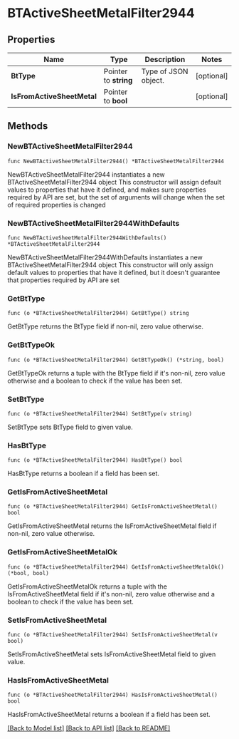 # BTActiveSheetMetalFilter2944

## Properties

Name | Type | Description | Notes
------------ | ------------- | ------------- | -------------
**BtType** | Pointer to **string** | Type of JSON object. | [optional] 
**IsFromActiveSheetMetal** | Pointer to **bool** |  | [optional] 

## Methods

### NewBTActiveSheetMetalFilter2944

`func NewBTActiveSheetMetalFilter2944() *BTActiveSheetMetalFilter2944`

NewBTActiveSheetMetalFilter2944 instantiates a new BTActiveSheetMetalFilter2944 object
This constructor will assign default values to properties that have it defined,
and makes sure properties required by API are set, but the set of arguments
will change when the set of required properties is changed

### NewBTActiveSheetMetalFilter2944WithDefaults

`func NewBTActiveSheetMetalFilter2944WithDefaults() *BTActiveSheetMetalFilter2944`

NewBTActiveSheetMetalFilter2944WithDefaults instantiates a new BTActiveSheetMetalFilter2944 object
This constructor will only assign default values to properties that have it defined,
but it doesn't guarantee that properties required by API are set

### GetBtType

`func (o *BTActiveSheetMetalFilter2944) GetBtType() string`

GetBtType returns the BtType field if non-nil, zero value otherwise.

### GetBtTypeOk

`func (o *BTActiveSheetMetalFilter2944) GetBtTypeOk() (*string, bool)`

GetBtTypeOk returns a tuple with the BtType field if it's non-nil, zero value otherwise
and a boolean to check if the value has been set.

### SetBtType

`func (o *BTActiveSheetMetalFilter2944) SetBtType(v string)`

SetBtType sets BtType field to given value.

### HasBtType

`func (o *BTActiveSheetMetalFilter2944) HasBtType() bool`

HasBtType returns a boolean if a field has been set.

### GetIsFromActiveSheetMetal

`func (o *BTActiveSheetMetalFilter2944) GetIsFromActiveSheetMetal() bool`

GetIsFromActiveSheetMetal returns the IsFromActiveSheetMetal field if non-nil, zero value otherwise.

### GetIsFromActiveSheetMetalOk

`func (o *BTActiveSheetMetalFilter2944) GetIsFromActiveSheetMetalOk() (*bool, bool)`

GetIsFromActiveSheetMetalOk returns a tuple with the IsFromActiveSheetMetal field if it's non-nil, zero value otherwise
and a boolean to check if the value has been set.

### SetIsFromActiveSheetMetal

`func (o *BTActiveSheetMetalFilter2944) SetIsFromActiveSheetMetal(v bool)`

SetIsFromActiveSheetMetal sets IsFromActiveSheetMetal field to given value.

### HasIsFromActiveSheetMetal

`func (o *BTActiveSheetMetalFilter2944) HasIsFromActiveSheetMetal() bool`

HasIsFromActiveSheetMetal returns a boolean if a field has been set.


[[Back to Model list]](../README.md#documentation-for-models) [[Back to API list]](../README.md#documentation-for-api-endpoints) [[Back to README]](../README.md)


